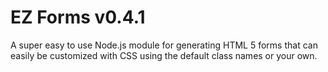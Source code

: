# EZ Forms v0.4.1

A super easy to use Node.js module for generating HTML 5 forms that can easily be customized with CSS using the default class names or your own.
